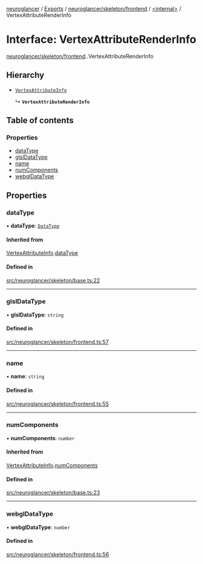 [neuroglancer](../README.md) / [Exports](../modules.md) / [neuroglancer/skeleton/frontend](../modules/neuroglancer_skeleton_frontend.md) / [<internal\>](../modules/neuroglancer_skeleton_frontend._internal_.md) / VertexAttributeRenderInfo

# Interface: VertexAttributeRenderInfo

[neuroglancer/skeleton/frontend](../modules/neuroglancer_skeleton_frontend.md).[<internal>](../modules/neuroglancer_skeleton_frontend._internal_.md).VertexAttributeRenderInfo

## Hierarchy

- [`VertexAttributeInfo`](neuroglancer_skeleton_base.VertexAttributeInfo.md)

  ↳ **`VertexAttributeRenderInfo`**

## Table of contents

### Properties

- [dataType](neuroglancer_skeleton_frontend._internal_.VertexAttributeRenderInfo.md#datatype)
- [glslDataType](neuroglancer_skeleton_frontend._internal_.VertexAttributeRenderInfo.md#glsldatatype)
- [name](neuroglancer_skeleton_frontend._internal_.VertexAttributeRenderInfo.md#name)
- [numComponents](neuroglancer_skeleton_frontend._internal_.VertexAttributeRenderInfo.md#numcomponents)
- [webglDataType](neuroglancer_skeleton_frontend._internal_.VertexAttributeRenderInfo.md#webgldatatype)

## Properties

### dataType

• **dataType**: [`DataType`](../enums/neuroglancer_util_data_type.DataType.md)

#### Inherited from

[VertexAttributeInfo](neuroglancer_skeleton_base.VertexAttributeInfo.md).[dataType](neuroglancer_skeleton_base.VertexAttributeInfo.md#datatype)

#### Defined in

[src/neuroglancer/skeleton/base.ts:22](https://github.com/ActiveBrainAtlas2/neuroglancer/blob/034b457d/src/neuroglancer/skeleton/base.ts#L22)

___

### glslDataType

• **glslDataType**: `string`

#### Defined in

[src/neuroglancer/skeleton/frontend.ts:57](https://github.com/ActiveBrainAtlas2/neuroglancer/blob/034b457d/src/neuroglancer/skeleton/frontend.ts#L57)

___

### name

• **name**: `string`

#### Defined in

[src/neuroglancer/skeleton/frontend.ts:55](https://github.com/ActiveBrainAtlas2/neuroglancer/blob/034b457d/src/neuroglancer/skeleton/frontend.ts#L55)

___

### numComponents

• **numComponents**: `number`

#### Inherited from

[VertexAttributeInfo](neuroglancer_skeleton_base.VertexAttributeInfo.md).[numComponents](neuroglancer_skeleton_base.VertexAttributeInfo.md#numcomponents)

#### Defined in

[src/neuroglancer/skeleton/base.ts:23](https://github.com/ActiveBrainAtlas2/neuroglancer/blob/034b457d/src/neuroglancer/skeleton/base.ts#L23)

___

### webglDataType

• **webglDataType**: `number`

#### Defined in

[src/neuroglancer/skeleton/frontend.ts:56](https://github.com/ActiveBrainAtlas2/neuroglancer/blob/034b457d/src/neuroglancer/skeleton/frontend.ts#L56)
